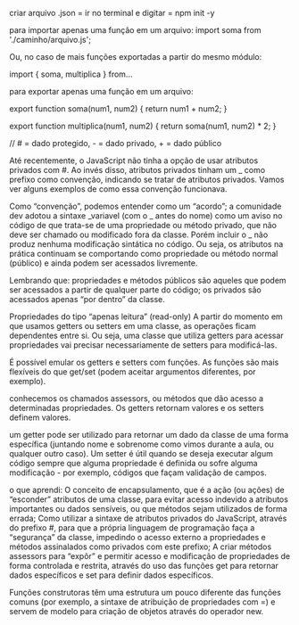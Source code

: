 criar arquivo .json = ir no terminal e digitar = npm init -y


para importar apenas uma função em um arquivo:
import soma from './caminho/arquivo.js';

Ou, no caso de mais funções exportadas a partir do mesmo módulo:

import { soma, multiplica } from...

para exportar apenas uma função em um arquivo:

export function soma(num1, num2) {
 return num1 + num2;
}

export function multiplica(num1, num2) {
 return soma(num1, num2) * 2;
}


// # = dado protegido, - = dado privado, + = dado público

Até recentemente, o JavaScript não tinha a opção de usar atributos privados com #. Ao invés disso, atributos privados tinham um _ como prefixo como convenção, indicando se tratar de atributos privados. Vamos ver alguns exemplos de como essa convenção funcionava.

Como “convenção”, podemos entender como um “acordo”; a comunidade dev adotou a sintaxe _variavel (com o _ antes do nome) como um aviso no código de que trata-se de uma propriedade ou método privado, que não deve ser chamado ou modificado fora da classe. Porém incluir o _ não produz nenhuma modificação sintática no código. Ou seja, os atributos na prática continuam se comportando como propriedade ou método normal (público) e ainda podem ser acessados livremente.

Lembrando que: propriedades e métodos públicos são aqueles que podem ser acessados a partir de qualquer parte do código; os privados são acessados apenas “por dentro” da classe.



Propriedades do tipo “apenas leitura” (read-only)
A partir do momento em que usamos getters ou setters em uma classe, as operações ficam dependentes entre si. Ou seja, uma classe que utiliza getters para acessar propriedades vai precisar necessariamente de setters para modificá-las.


É possível emular os getters e setters com funções. As funções são mais flexíveis do que get/set (podem aceitar argumentos diferentes, por exemplo).



conhecemos os chamados assessors, ou métodos que dão acesso a determinadas propriedades. Os getters retornam valores e os setters definem valores.

um getter pode ser utilizado para retornar um dado da classe de uma forma específica (juntando nome e sobrenome como vimos durante a aula, ou qualquer outro caso). Um setter é útil quando se deseja executar algum código sempre que alguma propriedade é definida ou sofre alguma modificação - por exemplo, códigos que façam validação de campos. 



o que aprendi:
O conceito de encapsulamento, que é a ação (ou ações) de “esconder” atributos de uma classe, para evitar acesso indevido a atributos importantes ou dados sensíveis, ou que métodos sejam utilizados de forma errada;
Como utilizar a sintaxe de atributos privados do JavaScript, através do prefixo #, para que a própria linguagem de programação faça a “segurança” da classe, impedindo o acesso externo a propriedades e métodos assinalados como privados com este prefixo;
A criar métodos assessors para “expôr” e permitir acesso e modificação de propriedades de forma controlada e restrita, através do uso das funções get para retornar dados específicos e set para definir dados específicos.


 Funções construtoras têm uma estrutura um pouco diferente das funções comuns (por exemplo, a sintaxe de atribuição de propriedades com =) e servem de modelo para criação de objetos através do operador new.